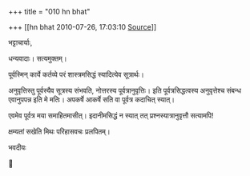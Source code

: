 +++
title = "010 hn bhat"

+++
[[hn bhat	2010-07-26, 17:03:10 [Source](https://groups.google.com/g/bvparishat/c/p7wFl1730O0)]]



भट्टाचार्याः,

  

धन्यवादाः। सत्यमुक्तम्।

पूर्वस्मिन् कार्ये कर्तव्ये परं शास्त्रमसिद्धं स्यादित्येव सूत्रार्थः।

  

अनुवृत्तिस्तु पूर्वस्यैव सूत्रस्य संभवति, नोत्तरस्य पूर्वत्रानुवृत्तिः। इति पूर्वत्रसिद्धत्वस्य अनुवृत्तेश्च संबन्ध एवानुपपन्न इति मे मतिः। अपकर्षे आकर्षे सति वा पूर्वत्र कदाचित् स्यात्।

  

एवमेव पूर्वत्र मया समाहितमासीत्। इदानीमसिद्धं न स्यात् तत् प्रश्नस्यात्रानुवृत्तौ सत्यामपि!

  

क्षम्यतां सखेति मिथः परिहासवचः प्रलपितम्।

  

भवदीयः



